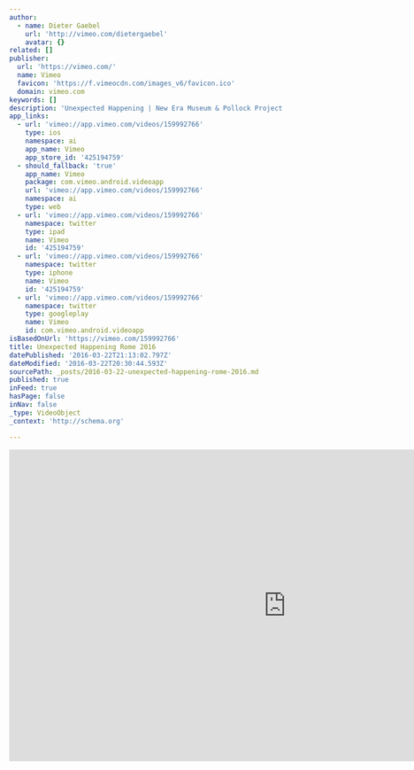 ```yaml
---
author:
  - name: Dieter Gaebel
    url: 'http://vimeo.com/dietergaebel'
    avatar: {}
related: []
publisher:
  url: 'https://vimeo.com/'
  name: Vimeo
  favicon: 'https://f.vimeocdn.com/images_v6/favicon.ico'
  domain: vimeo.com
keywords: []
description: 'Unexpected Happening | New Era Museum & Pollock Project | Rome 2016'
app_links:
  - url: 'vimeo://app.vimeo.com/videos/159992766'
    type: ios
    namespace: ai
    app_name: Vimeo
    app_store_id: '425194759'
  - should_fallback: 'true'
    app_name: Vimeo
    package: com.vimeo.android.videoapp
    url: 'vimeo://app.vimeo.com/videos/159992766'
    namespace: ai
    type: web
  - url: 'vimeo://app.vimeo.com/videos/159992766'
    namespace: twitter
    type: ipad
    name: Vimeo
    id: '425194759'
  - url: 'vimeo://app.vimeo.com/videos/159992766'
    namespace: twitter
    type: iphone
    name: Vimeo
    id: '425194759'
  - url: 'vimeo://app.vimeo.com/videos/159992766'
    namespace: twitter
    type: googleplay
    name: Vimeo
    id: com.vimeo.android.videoapp
isBasedOnUrl: 'https://vimeo.com/159992766'
title: Unexpected Happening Rome 2016
datePublished: '2016-03-22T21:13:02.797Z'
dateModified: '2016-03-22T20:30:44.593Z'
sourcePath: _posts/2016-03-22-unexpected-happening-rome-2016.md
published: true
inFeed: true
hasPage: false
inNav: false
_type: VideoObject
_context: 'http://schema.org'

---
```

<iframe src="https://cdn.embedly.com/widgets/media.html?src=https%3A%2F%2Fplayer.vimeo.com%2Fvideo%2F159992766&amp;url=https%3A%2F%2Fvimeo.com%2F159992766&amp;image=http%3A%2F%2Fi.vimeocdn.com%2Fvideo%2F561868621_1280.jpg&amp;key=b7d04c9b404c499eba89ee7072e1c4f7&amp;type=text%2Fhtml&amp;schema=vimeo" width="1000" height="563" scrolling="no" frameborder="0" allowfullscreen="allowfullscreen" style=""></iframe>